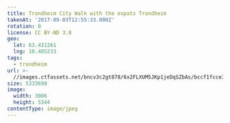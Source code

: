 ```yaml
---
title: Trondheim City Walk with the expats Trondheim
takenAt: '2017-09-03T12:55:33.000Z'
rotation: 0
license: CC BY-ND 3.0
geo:
  lat: 63.431261
  lng: 10.405233
tags:
  - trondheim
url: >-
  //images.ctfassets.net/bncv3c2gt878/6x2FLXUM5JKp1jeDqSZbAs/bccf1fcce3b8ee051cf6239c89fa6363/trondheim-city-walk-with-the-expats-trondheim_36200226373_o
size: 5333690
image:
  width: 3006
  height: 5344
contentType: image/jpeg
---
```


